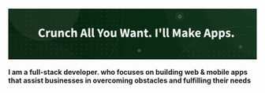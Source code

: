 ![Header](https://github.com/ermi2021/ermi2021/blob/main/slogan.png)



**I am a full-stack developer. who focuses on building web & mobile apps that assist businesses in overcoming obstacles and fulfilling their needs**

